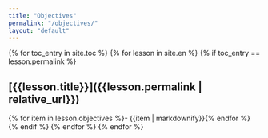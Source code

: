 ```yaml
---
title: "Objectives"
permalink: "/objectives/"
layout: "default"
---
```


{% for toc_entry in site.toc %}
  {% for lesson in site.en %}
    {% if toc_entry == lesson.permalink %}
## [{{lesson.title}}]({{lesson.permalink | relative_url}})
{% for item in lesson.objectives %}-   {{item | markdownify}}{% endfor %}
    {% endif %}
  {% endfor %}
{% endfor %}
